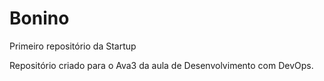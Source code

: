 # Bonino
 Primeiro repositório da Startup

Repositório criado para o Ava3 da aula de Desenvolvimento com DevOps.